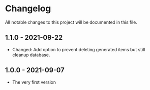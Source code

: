 # Changelog

All notable changes to this project will be documented in this file.

## 1.1.0 - 2021-09-22

* Changed: Add option to prevent deleting generated items but still cleanup database.

## 1.0.0 - 2021-09-07

* The very first version